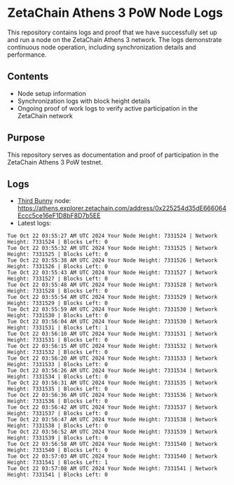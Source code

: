 # ZetaChain Athens 3 PoW Node Logs
This repository contains logs and proof that we have successfully set up and run a node on the ZetaChain Athens 3 network. The logs demonstrate continuous node operation, including synchronization details and performance.

## Contents
- Node setup information
- Synchronization logs with block height details
- Ongoing proof of work logs to verify active participation in the ZetaChain network

## Purpose
This repository serves as documentation and proof of participation in the ZetaChain Athens 3 PoW testnet.

## Logs

- [Third Bunny](https://thirdbunny.xyz/) node: https://athens.explorer.zetachain.com/address/0x225254d35dE666064Eccc5ce16eF1D8bF8D7b5EE
- Latest logs:
```
Tue Oct 22 03:55:27 AM UTC 2024 Your Node Height: 7331524 | Network Height: 7331524 | Blocks Left: 0
Tue Oct 22 03:55:32 AM UTC 2024 Your Node Height: 7331525 | Network Height: 7331525 | Blocks Left: 0
Tue Oct 22 03:55:38 AM UTC 2024 Your Node Height: 7331526 | Network Height: 7331526 | Blocks Left: 0
Tue Oct 22 03:55:43 AM UTC 2024 Your Node Height: 7331527 | Network Height: 7331527 | Blocks Left: 0
Tue Oct 22 03:55:48 AM UTC 2024 Your Node Height: 7331528 | Network Height: 7331528 | Blocks Left: 0
Tue Oct 22 03:55:54 AM UTC 2024 Your Node Height: 7331529 | Network Height: 7331529 | Blocks Left: 0
Tue Oct 22 03:55:59 AM UTC 2024 Your Node Height: 7331530 | Network Height: 7331530 | Blocks Left: 0
Tue Oct 22 03:56:04 AM UTC 2024 Your Node Height: 7331530 | Network Height: 7331531 | Blocks Left: 1
Tue Oct 22 03:56:10 AM UTC 2024 Your Node Height: 7331531 | Network Height: 7331531 | Blocks Left: 0
Tue Oct 22 03:56:15 AM UTC 2024 Your Node Height: 7331532 | Network Height: 7331532 | Blocks Left: 0
Tue Oct 22 03:56:20 AM UTC 2024 Your Node Height: 7331533 | Network Height: 7331533 | Blocks Left: 0
Tue Oct 22 03:56:26 AM UTC 2024 Your Node Height: 7331534 | Network Height: 7331534 | Blocks Left: 0
Tue Oct 22 03:56:31 AM UTC 2024 Your Node Height: 7331535 | Network Height: 7331535 | Blocks Left: 0
Tue Oct 22 03:56:36 AM UTC 2024 Your Node Height: 7331536 | Network Height: 7331536 | Blocks Left: 0
Tue Oct 22 03:56:42 AM UTC 2024 Your Node Height: 7331537 | Network Height: 7331537 | Blocks Left: 0
Tue Oct 22 03:56:47 AM UTC 2024 Your Node Height: 7331538 | Network Height: 7331538 | Blocks Left: 0
Tue Oct 22 03:56:52 AM UTC 2024 Your Node Height: 7331539 | Network Height: 7331539 | Blocks Left: 0
Tue Oct 22 03:56:58 AM UTC 2024 Your Node Height: 7331540 | Network Height: 7331540 | Blocks Left: 0
Tue Oct 22 03:57:03 AM UTC 2024 Your Node Height: 7331540 | Network Height: 7331541 | Blocks Left: 1
Tue Oct 22 03:57:08 AM UTC 2024 Your Node Height: 7331541 | Network Height: 7331541 | Blocks Left: 0
```
